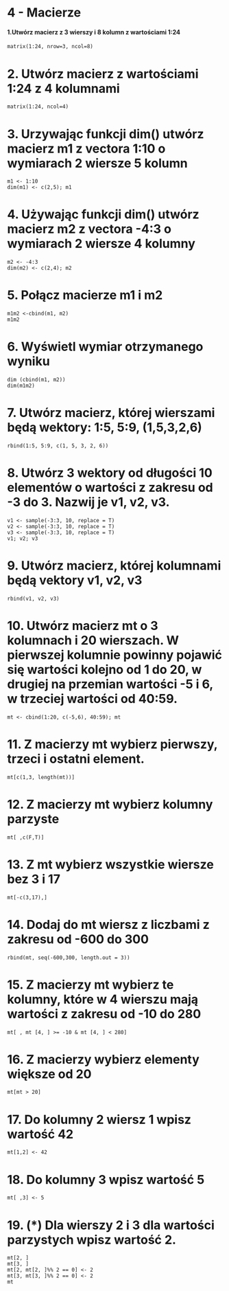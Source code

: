 # 4 - Macierze
#### 1.Utwórz macierz z 3 wierszy i 8 kolumn z wartościami 1:24
```
matrix(1:24, nrow=3, ncol=8)
```
# 2. Utwórz macierz z wartościami 1:24 z 4 kolumnami
```
matrix(1:24, ncol=4)
```
# 3. Urzywając funkcji dim() utwórz macierz m1 z vectora 1:10 o wymiarach 2 wiersze 5 kolumn
```
m1 <- 1:10
dim(m1) <- c(2,5); m1
```
# 4. Używając funkcji dim() utwórz macierz m2 z vectora -4:3 o wymiarach 2 wiersze 4 kolumny
```
m2 <- -4:3
dim(m2) <- c(2,4); m2
```
# 5. Połącz macierze m1 i m2
```
m1m2 <-cbind(m1, m2)
m1m2
```
# 6. Wyświetl wymiar otrzymanego wyniku
```
dim (cbind(m1, m2))
dim(m1m2)
```
# 7. Utwórz macierz, której wierszami będą wektory: 1:5, 5:9, (1,5,3,2,6)
```
rbind(1:5, 5:9, c(1, 5, 3, 2, 6))
```
# 8. Utwórz 3 wektory od długości 10 elementów o wartości z zakresu od -3 do 3. Nazwij je v1, v2, v3.
```
v1 <- sample(-3:3, 10, replace = T)
v2 <- sample(-3:3, 10, replace = T)
v3 <- sample(-3:3, 10, replace = T)
v1; v2; v3
```
# 9. Utwórz macierz, której kolumnami będą vektory v1, v2, v3
```
rbind(v1, v2, v3)
```
# 10. Utwórz macierz mt o 3 kolumnach i 20 wierszach. W pierwszej kolumnie powinny pojawić się wartości kolejno od 1 do 20, w drugiej na przemian wartości -5 i 6, w trzeciej wartości od 40:59.
```
mt <- cbind(1:20, c(-5,6), 40:59); mt
```
# 11. Z macierzy mt wybierz pierwszy, trzeci i ostatni element.
```
mt[c(1,3, length(mt))]
```
# 12. Z macierzy mt wybierz kolumny parzyste
```
mt[ ,c(F,T)]
```
# 13. Z mt wybierz wszystkie wiersze bez 3 i 17
```
mt[-c(3,17),]
```
# 14. Dodaj do mt wiersz z liczbami z zakresu od -600 do 300
```
rbind(mt, seq(-600,300, length.out = 3))
```
# 15. Z macierzy mt wybierz te kolumny, które w 4 wierszu mają wartości z zakresu od -10 do 280
```
mt[ , mt [4, ] >= -10 & mt [4, ] < 280]
```
# 16. Z macierzy wybierz elementy większe od 20
```
mt[mt > 20]
```
# 17. Do kolumny 2 wiersz 1 wpisz wartość 42
```
mt[1,2] <- 42
```
# 18. Do kolumny 3 wpisz wartość 5
```
mt[ ,3] <- 5
```
# 19. (*) Dla wierszy 2 i 3 dla wartości parzystych wpisz wartość 2. 
```
mt[2, ]
mt[3, ]
mt[2, mt[2, ]%% 2 == 0] <- 2
mt[3, mt[3, ]%% 2 == 0] <- 2
mt
```
    
